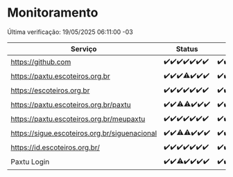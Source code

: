 # Monitoramento

Última verificação: 19/05/2025 06:11:00 -03

|Serviço|Status|Últimas 24h|
|---|---|---|
|https://github.com|<span title="2025-05-12: OK=23">✔️</span><span title="2025-05-13: OK=23">✔️</span><span title="2025-05-14: OK=23">✔️</span><span title="2025-05-15: OK=23">✔️</span><span title="2025-05-16: OK=23">✔️</span><span title="2025-05-17: OK=23">✔️</span><span title="2025-05-18: OK=9">✔️</span>|<span title="18/05/2025 07:09:00 -03 : 200">✔️</span><span title="18/05/2025 08:06:00 -03 : 200">✔️</span><span title="18/05/2025 09:15:00 -03 : 200">✔️</span><span title="18/05/2025 10:17:00 -03 : 200">✔️</span><span title="18/05/2025 11:07:00 -03 : 200">✔️</span><span title="18/05/2025 12:08:00 -03 : 200">✔️</span><span title="18/05/2025 13:09:00 -03 : 200">✔️</span><span title="18/05/2025 14:07:00 -03 : 200">✔️</span><span title="18/05/2025 15:11:00 -03 : 200">✔️</span><span title="18/05/2025 16:06:00 -03 : 200">✔️</span><span title="18/05/2025 17:10:00 -03 : 200">✔️</span><span title="18/05/2025 18:07:00 -03 : 200">✔️</span><span title="18/05/2025 19:08:00 -03 : 200">✔️</span><span title="18/05/2025 20:08:00 -03 : 200">✔️</span><span title="18/05/2025 21:51:00 -03 : 200">✔️</span><span title="18/05/2025 23:41:00 -03 : 200">✔️</span><span title="19/05/2025 00:40:00 -03 : 200">✔️</span><span title="19/05/2025 01:18:00 -03 : 200">✔️</span><span title="19/05/2025 02:10:00 -03 : 200">✔️</span><span title="19/05/2025 03:14:00 -03 : 200">✔️</span><span title="19/05/2025 04:10:00 -03 : 200">✔️</span><span title="19/05/2025 05:15:00 -03 : 200">✔️</span><span title="19/05/2025 06:11:00 -03 : 200">✔️</span>|
|https://paxtu.escoteiros.org.br|<span title="2025-05-12: OK=23">✔️</span><span title="2025-05-13: OK=23">✔️</span><span title="2025-05-14: OK=23">✔️</span><span title="2025-05-15: OK=22, Falhas=1">⚠️</span><span title="2025-05-16: OK=23">✔️</span><span title="2025-05-17: OK=23">✔️</span><span title="2025-05-18: OK=9">✔️</span>|<span title="18/05/2025 07:09:00 -03 : 200">✔️</span><span title="18/05/2025 08:06:00 -03 : 200">✔️</span><span title="18/05/2025 09:15:00 -03 : 200">✔️</span><span title="18/05/2025 10:17:00 -03 : 200">✔️</span><span title="18/05/2025 11:07:00 -03 : 200">✔️</span><span title="18/05/2025 12:08:00 -03 : 200">✔️</span><span title="18/05/2025 13:09:00 -03 : 200">✔️</span><span title="18/05/2025 14:07:00 -03 : 200">✔️</span><span title="18/05/2025 15:11:00 -03 : 200">✔️</span><span title="18/05/2025 16:06:00 -03 : 200">✔️</span><span title="18/05/2025 17:10:00 -03 : 200">✔️</span><span title="18/05/2025 18:07:00 -03 : 200">✔️</span><span title="18/05/2025 19:08:00 -03 : 200">✔️</span><span title="18/05/2025 20:08:00 -03 : 200">✔️</span><span title="18/05/2025 21:51:00 -03 : 200">✔️</span><span title="18/05/2025 23:41:00 -03 : 200">✔️</span><span title="19/05/2025 00:40:00 -03 : 200">✔️</span><span title="19/05/2025 01:18:00 -03 : 200">✔️</span><span title="19/05/2025 02:10:00 -03 : 200">✔️</span><span title="19/05/2025 03:14:00 -03 : 200">✔️</span><span title="19/05/2025 04:10:00 -03 : 200">✔️</span><span title="19/05/2025 05:15:00 -03 : 200">✔️</span><span title="19/05/2025 06:11:00 -03 : 200">✔️</span>|
|https://escoteiros.org.br|<span title="2025-05-12: OK=23">✔️</span><span title="2025-05-13: OK=23">✔️</span><span title="2025-05-14: OK=23">✔️</span><span title="2025-05-15: OK=23">✔️</span><span title="2025-05-16: OK=23">✔️</span><span title="2025-05-17: OK=23">✔️</span><span title="2025-05-18: OK=9">✔️</span>|<span title="18/05/2025 07:09:00 -03 : 200">✔️</span><span title="18/05/2025 08:06:00 -03 : 200">✔️</span><span title="18/05/2025 09:15:00 -03 : 200">✔️</span><span title="18/05/2025 10:17:00 -03 : 200">✔️</span><span title="18/05/2025 11:07:00 -03 : 200">✔️</span><span title="18/05/2025 12:08:00 -03 : 200">✔️</span><span title="18/05/2025 13:09:00 -03 : 200">✔️</span><span title="18/05/2025 14:07:00 -03 : 200">✔️</span><span title="18/05/2025 15:11:00 -03 : 200">✔️</span><span title="18/05/2025 16:06:00 -03 : 200">✔️</span><span title="18/05/2025 17:10:00 -03 : 200">✔️</span><span title="18/05/2025 18:07:00 -03 : 200">✔️</span><span title="18/05/2025 19:08:00 -03 : 200">✔️</span><span title="18/05/2025 20:08:00 -03 : 200">✔️</span><span title="18/05/2025 21:51:00 -03 : 200">✔️</span><span title="18/05/2025 23:41:00 -03 : 200">✔️</span><span title="19/05/2025 00:41:00 -03 : 200">✔️</span><span title="19/05/2025 01:18:00 -03 : 200">✔️</span><span title="19/05/2025 02:10:00 -03 : 200">✔️</span><span title="19/05/2025 03:14:00 -03 : 200">✔️</span><span title="19/05/2025 04:10:00 -03 : 200">✔️</span><span title="19/05/2025 05:15:00 -03 : 200">✔️</span><span title="19/05/2025 06:11:00 -03 : 200">✔️</span>|
|https://paxtu.escoteiros.org.br/paxtu|<span title="2025-05-12: OK=23">✔️</span><span title="2025-05-13: OK=23">✔️</span><span title="2025-05-14: OK=22, Falhas=1">⚠️</span><span title="2025-05-15: OK=22, Falhas=1">⚠️</span><span title="2025-05-16: OK=23">✔️</span><span title="2025-05-17: OK=23">✔️</span><span title="2025-05-18: OK=9">✔️</span>|<span title="18/05/2025 07:09:00 -03 : 200">✔️</span><span title="18/05/2025 08:06:00 -03 : 200">✔️</span><span title="18/05/2025 09:15:00 -03 : 200">✔️</span><span title="18/05/2025 10:17:00 -03 : 200">✔️</span><span title="18/05/2025 11:07:00 -03 : 200">✔️</span><span title="18/05/2025 12:08:00 -03 : 200">✔️</span><span title="18/05/2025 13:09:00 -03 : 200">✔️</span><span title="18/05/2025 14:07:00 -03 : 200">✔️</span><span title="18/05/2025 15:11:00 -03 : 200">✔️</span><span title="18/05/2025 16:06:00 -03 : 200">✔️</span><span title="18/05/2025 17:10:00 -03 : 200">✔️</span><span title="18/05/2025 18:07:00 -03 : 200">✔️</span><span title="18/05/2025 19:08:00 -03 : 200">✔️</span><span title="18/05/2025 20:08:00 -03 : 200">✔️</span><span title="18/05/2025 21:51:00 -03 : 200">✔️</span><span title="18/05/2025 23:41:00 -03 : 200">✔️</span><span title="19/05/2025 00:41:00 -03 : 200">✔️</span><span title="19/05/2025 01:18:00 -03 : 200">✔️</span><span title="19/05/2025 02:10:00 -03 : 200">✔️</span><span title="19/05/2025 03:14:00 -03 : 200">✔️</span><span title="19/05/2025 04:10:00 -03 : 200">✔️</span><span title="19/05/2025 05:15:00 -03 : 200">✔️</span><span title="19/05/2025 06:11:00 -03 : 200">✔️</span>|
|https://paxtu.escoteiros.org.br/meupaxtu|<span title="2025-05-12: OK=23">✔️</span><span title="2025-05-13: OK=23">✔️</span><span title="2025-05-14: OK=23">✔️</span><span title="2025-05-15: OK=23">✔️</span><span title="2025-05-16: OK=23">✔️</span><span title="2025-05-17: OK=23">✔️</span><span title="2025-05-18: OK=9">✔️</span>|<span title="18/05/2025 07:09:00 -03 : 200">✔️</span><span title="18/05/2025 08:06:00 -03 : 200">✔️</span><span title="18/05/2025 09:15:00 -03 : 200">✔️</span><span title="18/05/2025 10:17:00 -03 : 200">✔️</span><span title="18/05/2025 11:07:00 -03 : 200">✔️</span><span title="18/05/2025 12:08:00 -03 : 200">✔️</span><span title="18/05/2025 13:09:00 -03 : 200">✔️</span><span title="18/05/2025 14:07:00 -03 : 200">✔️</span><span title="18/05/2025 15:11:00 -03 : 200">✔️</span><span title="18/05/2025 16:06:00 -03 : 200">✔️</span><span title="18/05/2025 17:10:00 -03 : 200">✔️</span><span title="18/05/2025 18:07:00 -03 : 200">✔️</span><span title="18/05/2025 19:08:00 -03 : 200">✔️</span><span title="18/05/2025 20:08:00 -03 : 200">✔️</span><span title="18/05/2025 21:51:00 -03 : 200">✔️</span><span title="18/05/2025 23:41:00 -03 : 200">✔️</span><span title="19/05/2025 00:41:00 -03 : 200">✔️</span><span title="19/05/2025 01:18:00 -03 : 200">✔️</span><span title="19/05/2025 02:10:00 -03 : 200">✔️</span><span title="19/05/2025 03:14:00 -03 : 200">✔️</span><span title="19/05/2025 04:10:00 -03 : 200">✔️</span><span title="19/05/2025 05:15:00 -03 : 200">✔️</span><span title="19/05/2025 06:11:00 -03 : 200">✔️</span>|
|https://sigue.escoteiros.org.br/siguenacional|<span title="2025-05-12: OK=23">✔️</span><span title="2025-05-13: OK=23">✔️</span><span title="2025-05-14: OK=22, Falhas=1">⚠️</span><span title="2025-05-15: OK=22, Falhas=1">⚠️</span><span title="2025-05-16: OK=23">✔️</span><span title="2025-05-17: OK=23">✔️</span><span title="2025-05-18: OK=9">✔️</span>|<span title="18/05/2025 07:09:00 -03 : 200">✔️</span><span title="18/05/2025 08:06:00 -03 : 200">✔️</span><span title="18/05/2025 09:15:00 -03 : 200">✔️</span><span title="18/05/2025 10:17:00 -03 : 200">✔️</span><span title="18/05/2025 11:07:00 -03 : 200">✔️</span><span title="18/05/2025 12:08:00 -03 : 200">✔️</span><span title="18/05/2025 13:09:00 -03 : 200">✔️</span><span title="18/05/2025 14:07:00 -03 : 200">✔️</span><span title="18/05/2025 15:11:00 -03 : 200">✔️</span><span title="18/05/2025 16:06:00 -03 : 200">✔️</span><span title="18/05/2025 17:10:00 -03 : 200">✔️</span><span title="18/05/2025 18:07:00 -03 : 200">✔️</span><span title="18/05/2025 19:08:00 -03 : 200">✔️</span><span title="18/05/2025 20:08:00 -03 : 200">✔️</span><span title="18/05/2025 21:51:00 -03 : 200">✔️</span><span title="18/05/2025 23:41:00 -03 : 200">✔️</span><span title="19/05/2025 00:41:00 -03 : 200">✔️</span><span title="19/05/2025 01:18:00 -03 : 200">✔️</span><span title="19/05/2025 02:10:00 -03 : 200">✔️</span><span title="19/05/2025 03:14:00 -03 : 200">✔️</span><span title="19/05/2025 04:10:00 -03 : 200">✔️</span><span title="19/05/2025 05:15:00 -03 : 200">✔️</span><span title="19/05/2025 06:11:00 -03 : 200">✔️</span>|
|https://id.escoteiros.org.br/|<span title="2025-05-12: OK=23">✔️</span><span title="2025-05-13: OK=23">✔️</span><span title="2025-05-14: OK=23">✔️</span><span title="2025-05-15: OK=23">✔️</span><span title="2025-05-16: OK=23">✔️</span><span title="2025-05-17: OK=23">✔️</span><span title="2025-05-18: OK=9">✔️</span>|<span title="18/05/2025 07:09:00 -03 : 200">✔️</span><span title="18/05/2025 08:06:00 -03 : 200">✔️</span><span title="18/05/2025 09:15:00 -03 : 200">✔️</span><span title="18/05/2025 10:17:00 -03 : 200">✔️</span><span title="18/05/2025 11:07:00 -03 : 200">✔️</span><span title="18/05/2025 12:08:00 -03 : 200">✔️</span><span title="18/05/2025 13:09:00 -03 : 200">✔️</span><span title="18/05/2025 14:07:00 -03 : 200">✔️</span><span title="18/05/2025 15:11:00 -03 : 200">✔️</span><span title="18/05/2025 16:06:00 -03 : 200">✔️</span><span title="18/05/2025 17:10:00 -03 : 200">✔️</span><span title="18/05/2025 18:07:00 -03 : 200">✔️</span><span title="18/05/2025 19:08:00 -03 : 200">✔️</span><span title="18/05/2025 20:08:00 -03 : 200">✔️</span><span title="18/05/2025 21:51:00 -03 : 200">✔️</span><span title="18/05/2025 23:41:00 -03 : 200">✔️</span><span title="19/05/2025 00:41:00 -03 : 200">✔️</span><span title="19/05/2025 01:18:00 -03 : 200">✔️</span><span title="19/05/2025 02:10:00 -03 : 200">✔️</span><span title="19/05/2025 03:14:00 -03 : 200">✔️</span><span title="19/05/2025 04:10:00 -03 : 200">✔️</span><span title="19/05/2025 05:15:00 -03 : 200">✔️</span><span title="19/05/2025 06:11:00 -03 : 200">✔️</span>|
|Paxtu Login|<span title="2025-05-12: OK=23">✔️</span><span title="2025-05-13: OK=23">✔️</span><span title="2025-05-14: OK=22, Falhas=1">⚠️</span><span title="2025-05-15: OK=23">✔️</span><span title="2025-05-16: OK=23">✔️</span><span title="2025-05-17: OK=23">✔️</span><span title="2025-05-18: OK=9">✔️</span>|<span title="18/05/2025 07:09:00 -03 : 200">✔️</span><span title="18/05/2025 08:06:00 -03 : 200">✔️</span><span title="18/05/2025 09:15:00 -03 : 200">✔️</span><span title="18/05/2025 10:17:00 -03 : 200">✔️</span><span title="18/05/2025 11:07:00 -03 : 200">✔️</span><span title="18/05/2025 12:08:00 -03 : 200">✔️</span><span title="18/05/2025 13:09:00 -03 : 200">✔️</span><span title="18/05/2025 14:07:00 -03 : 200">✔️</span><span title="18/05/2025 15:11:00 -03 : 200">✔️</span><span title="18/05/2025 16:06:00 -03 : 200">✔️</span><span title="18/05/2025 17:10:00 -03 : 200">✔️</span><span title="18/05/2025 18:07:00 -03 : 200">✔️</span><span title="18/05/2025 19:08:00 -03 : 200">✔️</span><span title="18/05/2025 20:08:00 -03 : 200">✔️</span><span title="18/05/2025 21:51:00 -03 : 200">✔️</span><span title="18/05/2025 23:41:00 -03 : 200">✔️</span><span title="19/05/2025 00:41:00 -03 : 200">✔️</span><span title="19/05/2025 01:18:00 -03 : 200">✔️</span><span title="19/05/2025 02:10:00 -03 : 200">✔️</span><span title="19/05/2025 03:14:00 -03 : 200">✔️</span><span title="19/05/2025 04:10:00 -03 : 200">✔️</span><span title="19/05/2025 05:15:00 -03 : 200">✔️</span><span title="19/05/2025 06:11:00 -03 : 200">✔️</span>|
